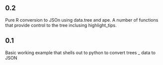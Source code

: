 ## 0.2

Pure R conversion to JSOn using data.tree and ape. A number of functions that provide
control to the tree inclusing highlight_tips.

## 0.1

Basic working example that shells out to python to convert trees _ data to JSON
